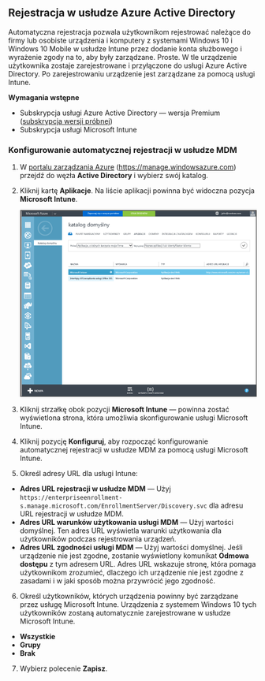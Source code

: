 ## Rejestracja w usłudze Azure Active Directory

Automatyczna rejestracja pozwala użytkownikom rejestrować należące do firmy lub osobiste urządzenia i komputery z systemami Windows 10 i Windows 10 Mobile w usłudze Intune przez dodanie konta służbowego i wyrażenie zgody na to, aby były zarządzane. Proste. W tle urządzenie użytkownika zostaje zarejestrowane i przyłączone do usługi Azure Active Directory. Po zarejestrowaniu urządzenie jest zarządzane za pomocą usługi Intune.

**Wymagania wstępne**
- Subskrypcja usługi Azure Active Directory — wersja Premium ([subskrypcja wersji próbnej](http://go.microsoft.com/fwlink/?LinkID=816845))
- Subskrypcja usługi Microsoft Intune


### Konfigurowanie automatycznej rejestracji w usłudze MDM

1. W [portalu zarządzania Azure](https://manage.windowsazure.com) (https://manage.windowsazure.com) przejdź do węzła **Active Directory** i wybierz swój katalog.

2. Kliknij kartę **Aplikacje**. Na liście aplikacji powinna być widoczna pozycja **Microsoft Intune**.

    ![Aplikacje usługi Azure AD z usługą Microsoft Intune](../media/aad-intune-app.png)

3. Kliknij strzałkę obok pozycji **Microsoft Intune** — powinna zostać wyświetlona strona, która umożliwia skonfigurowanie usługi Microsoft Intune.

4. Kliknij pozycję **Konfiguruj**, aby rozpocząć konfigurowanie automatycznej rejestracji w usłudze MDM za pomocą usługi Microsoft Intune.

5. Określ adresy URL dla usługi Intune:

  - **Adres URL rejestracji w usłudze MDM** — Użyj `https://enterpriseenrollment-s.manage.microsoft.com/EnrollmentServer/Discovery.svc` dla adresu URL rejestracji w usłudze MDM.
  - **Adres URL warunków użytkowania usługi MDM** — Użyj wartości domyślnej. Ten adres URL wyświetla warunki użytkowania dla użytkowników podczas rejestrowania urządzeń.
  - **Adres URL zgodności usługi MDM** — Użyj wartości domyślnej. Jeśli urządzenie nie jest zgodne, zostanie wyświetlony komunikat **Odmowa dostępu** z tym adresem URL. Adres URL wskazuje stronę, która pomaga użytkownikom zrozumieć, dlaczego ich urządzenie nie jest zgodne z zasadami i w jaki sposób można przywrócić jego zgodność.

6.  Określ użytkowników, których urządzenia powinny być zarządzane przez usługę Microsoft Intune. Urządzenia z systemem Windows 10 tych użytkowników zostaną automatycznie zarejestrowane w usłudze Microsoft Intune.

  - **Wszystkie**
  - **Grupy**
  - **Brak**

7. Wybierz polecenie **Zapisz**.


<!--HONumber=Aug16_HO5-->


